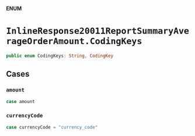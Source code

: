 **ENUM**

# `InlineResponse20011ReportSummaryAverageOrderAmount.CodingKeys`

```swift
public enum CodingKeys: String, CodingKey
```

## Cases
### `amount`

```swift
case amount
```

### `currencyCode`

```swift
case currencyCode = "currency_code"
```
